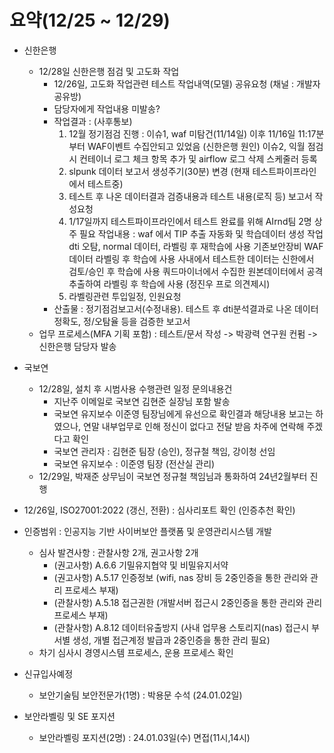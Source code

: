 # 요약(12/25 ~ 12/29)

* 신한은행
    * 12/28일 신한은행 점검 및 고도화 작업
        * 12/26일, 고도화 작업관련 테스트 작업내역(모델) 공유요청 (채널 : 개발자공유방)
        * 담당자에게 작업내용 미발송?
        * 작업결과 : (사후통보) 
            1) 12월 정기점검 진행 : 
                이슈1, waf 미탐건(11/14일) 이후 11/16일 11:17분부터 WAF이벤트 수집안되고 있었음 (신한은행 원인)
                이슈2, 익월 점검시 컨테이너 로그 체크 항목 추가 및 airflow 로그 삭제 스케줄러 등록
            2) slpunk 데이터 보고서 생성주기(30분) 변경 (현재 테스트파이프라인에서 테스트중)
            3) 테스트 후 나온 데이터결과 검증내용과 테스트 내용(로직 등) 보고서 작성요청
            4) 1/17일까지 테스트파이프라인에서 테스트 완료를 위해 AIrnd팀 2명 상주 필요
                작업내용 : waf 에서 TIP 추출 자동화 및 학습데이터 생성 작업
                dti 오탐, normal 데이터, 라벨링 후 재학습에 사용
                기존보안장비 WAF 데이터 라벨링 후 학습에 사용
                사내에서 테스트한 데이터는 신한에서 검토/승인 후 학습에 사용 
                쿼드마이너에서 수집한 원본데이터에서 공격 추출하여 라벨링 후 학습에 사용 (정진우 프로 의견제시)
            5) 라벨링관련 투입일정, 인원요청
        * 산출물 : 정기점검보고서(수정내용). 테스트 후 dti분석결과로 나온 데이터 정확도, 정/오탐율 등을 검증한 보고서
    * 업무 프로세스(MFA 기획 포함) : 테스트/문서 작성 ->  박광력 연구원 컨펌  -> 신한은행 담당자 발송 

* 국보연
    * 12/28일, 설치 후 시범사용 수행관련 일정 문의내용건
        * 지난주 이메일로 국보연 김현준 실장님 포함 발송
        * 국보연 유지보수 이준영 팀장님에게 유선으로 확인결과 
          해당내용 보고는 하였으나, 연말 내부업무로 인해 정신이 없다고 전달 받음
          차주에 연락해 주겠다고 확인
        * 국보연 관리자 : 김현준 팀장 (승인), 정규철 책임, 강이청 선임
        * 국보연 유지보수 : 이준영 팀장 (전산실 관리)
    * 12/29일, 박재준 상무님이 국보연 정규철 책임님과 통화하여 24년2월부터 진행

* 12/26일, ISO27001:2022 (갱신, 전환) : 심사리포트 확인 (인증추천 확인)
* 인증범위 : 인공지능 기반 사이버보안 플랫폼 및 운영관리시스템 개발
    * 심사 발견사항 : 관찰사항 2개, 권고사항 2개
        * (권고사항) A.6.6 기밀유지협약 및 비밀유지서약
        * (권고사항) A.5.17 인증정보 (wifi, nas 장비 등 2중인증을 통한 관리와 관리 프로세스 부재)
        * (관찰사항) A.5.18 접근권한 (개발서버 접근시 2중인증을 통한 관리와 관리 프로세스 부재)
        * (관찰사항) A.8.12 데이터유출방지 (사내 업무용 스토리지(nas) 접근시 부서별 생성, 개별 접근계정 발급과 2중인증을 통한 관리 필요)
    * 차기 심사시 경영시스템 프로세스, 운용 프로세스 확인

* 신규입사예정
    * 보안기술팀 보안전문가(1명) : 박용문 수석 (24.01.02일)

* 보안라벨링 및 SE 포지션
    * 보안라벨링 포지션(2명) : 24.01.03일(수) 면접(11시,14시)